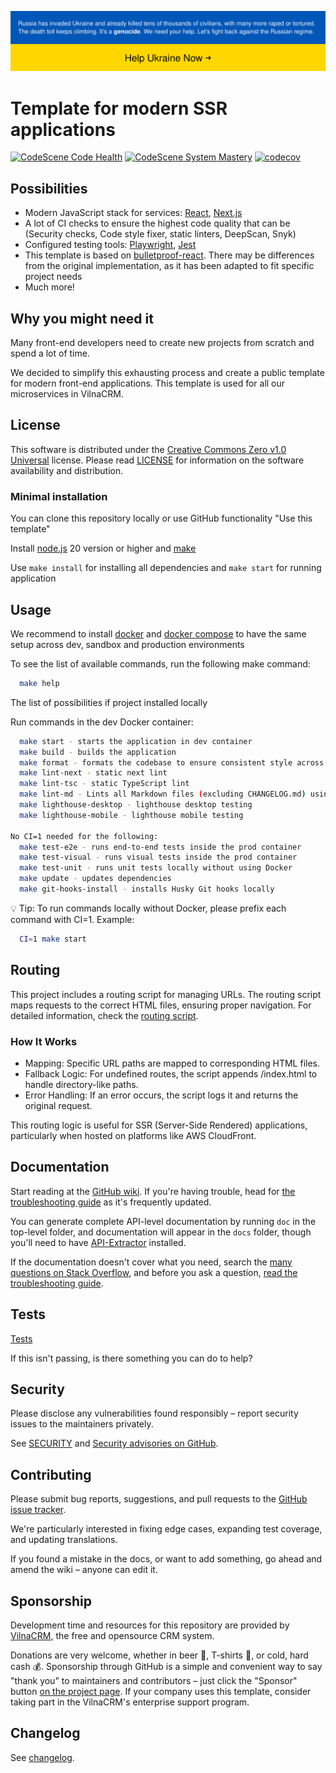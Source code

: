 [![SWUbanner](./public/supportUkraine.svg)](https://supportukrainenow.org/)

# Template for modern SSR applications

[![CodeScene Code Health](https://codescene.io/projects/43861/status-badges/code-health)](https://codescene.io/projects/43861)
[![CodeScene System Mastery](https://codescene.io/projects/43861/status-badges/system-mastery)](https://codescene.io/projects/43861)
[![codecov](https://codecov.io/gh/VilnaCRM-Org/frontend-ssr-template/graph/badge.svg?token=MPFDUSMZ2I)](https://codecov.io/gh/VilnaCRM-Org/frontend-ssr-template)

## Possibilities

- Modern JavaScript stack for services: [React](https://react.dev/), [Next.js](https://nextjs.org/)
- A lot of CI checks to ensure the highest code quality that can be
  (Security checks, Code style fixer, static linters, DeepScan, Snyk)
- Configured testing tools: [Playwright](https://playwright.dev/), [Jest](https://jestjs.io/)
- This template is based on [bulletproof-react](https://github.com/alan2207/bulletproof-react/tree/master).
  There may be differences from the original implementation,
  as it has been adapted to fit specific project needs
- Much more!

## Why you might need it

Many front-end developers need to create new projects from scratch and spend a lot of time.

We decided to simplify this exhausting process and create a public template for modern
front-end applications. This template is used for all our microservices in VilnaCRM.

## License

This software is distributed under the
[Creative Commons Zero v1.0 Universal](https://creativecommons.org/publicdomain/zero/1.0/deed) license.
Please read [LICENSE](https://github.com/VilnaCRM-Org/frontend-ssr-template/blob/main/LICENSE) for information
on the software availability and distribution.

### Minimal installation 

You can clone this repository locally or use GitHub functionality "Use this template"

Install [node.js](https://nodejs.org/en/) 20 version or higher and [make](https://phoenixnap.com/kb/linux-make-command#:~:text=The%20make%20command%20compiles%20different,dependencies%20required%20for%20the%20project.)

Use `make install` for installing all dependencies and `make start` for running application

## Usage

We recommend to install
[docker](https://docs.docker.com/engine/install/) and
[docker compose](https://docs.docker.com/compose/install/)
to have the same setup across dev, sandbox and production environments

To see the list of available commands, run the following make command:

```bash
  make help
```

The list of possibilities if project installed locally

Run commands in the dev Docker container:

```bash
  make start - starts the application in dev container
  make build - builds the application
  make format - formats the codebase to ensure consistent style across all files.
  make lint-next - static next lint
  make lint-tsc - static TypeScript lint
  make lint-md - Lints all Markdown files (excluding CHANGELOG.md) using markdownlint
  make lighthouse-desktop - lighthouse desktop testing
  make lighthouse-mobile - lighthouse mobile testing

No CI=1 needed for the following:
  make test-e2e - runs end-to-end tests inside the prod container
  make test-visual - runs visual tests inside the prod container
  make test-unit - runs unit tests locally without using Docker
  make update - updates dependencies
  make git-hooks-install - installs Husky Git hooks locally
```

💡 Tip: To run commands locally without Docker, please prefix each command with CI=1.
Example:

```bash
  CI=1 make start
```

## Routing

This project includes a routing script for managing URLs.
The routing script maps requests to the correct HTML files, ensuring proper navigation.
For detailed information, check the [routing script](scripts/cloudfront_routing.js).

### How It Works

- Mapping: Specific URL paths are mapped to corresponding HTML files.
- Fallback Logic: For undefined routes, the script appends /index.html to handle directory-like paths.
- Error Handling: If an error occurs, the script logs it and returns the original request.

This routing logic is useful for SSR (Server-Side Rendered) applications,
particularly when hosted on platforms like AWS CloudFront.

## Documentation

Start reading at the [GitHub wiki](https://github.com/VilnaCRM-Org/frontend-ssr-template/wiki).
If you're having trouble, head for
[the troubleshooting guide](https://github.com/VilnaCRM-Org/frontend-ssr-template/wiki/Troubleshooting)
as it's frequently updated.

You can generate complete API-level documentation by running `doc` in the top-level
folder, and documentation will appear in the `docs` folder, though you'll need to have
[API-Extractor](https://api-extractor.com/) installed.

If the documentation doesn't cover what you need, search the
[many questions on Stack Overflow](http://stackoverflow.com/questions/tagged/vilnacrm),
and before you ask a question,
[read the troubleshooting guide](https://github.com/VilnaCRM-Org/frontend-ssr-template/wiki/Troubleshooting).

## Tests

[Tests](https://github.com/VilnaCRM-Org/frontend-ssr-template/actions)

If this isn't passing, is there something you can do to help?

## Security

Please disclose any vulnerabilities found responsibly – report security issues to the maintainers privately.

See
[SECURITY](https://github.com/VilnaCRM-Org/frontend-ssr-template/tree/main/SECURITY.md)
and
[Security advisories on GitHub](https://github.com/VilnaCRM-Org/frontend-ssr-template/security).

## Contributing

Please submit bug reports, suggestions, and pull requests to the
[GitHub issue tracker](https://github.com/VilnaCRM-Org/frontend-ssr-template/issues).

We're particularly interested in fixing edge cases, expanding test coverage,
and updating translations.

If you found a mistake in the docs, or want to add something, go ahead and
amend the wiki – anyone can edit it.

## Sponsorship

Development time and resources for this repository are provided by
[VilnaCRM](https://vilnacrm.com/),
the free and opensource CRM system.

Donations are very welcome, whether in beer 🍺, T-shirts 👕, or cold, hard cash 💰.
Sponsorship through GitHub is a simple and convenient way to say "thank you" to
maintainers and contributors – just click the "Sponsor" button
[on the project page](https://github.com/VilnaCRM-Org/frontend-ssr-template).
If your company uses this template, consider taking part in the VilnaCRM's enterprise support program.

## Changelog

See [changelog](CHANGELOG.md).
